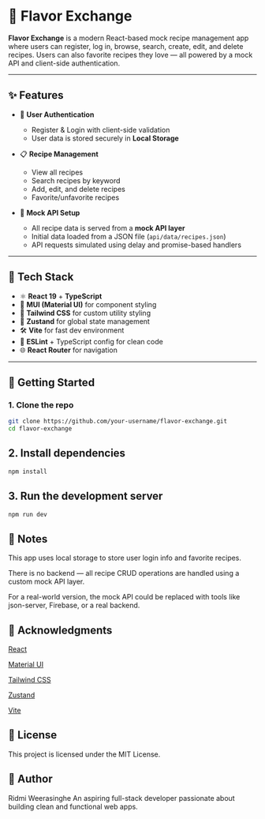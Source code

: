 # 🍲 Flavor Exchange

**Flavor Exchange** is a modern React-based mock recipe management app where users can register, log in, browse, search, create, edit, and delete recipes. Users can also favorite recipes they love — all powered by a mock API and client-side authentication.

---

## ✨ Features

- 🔐 **User Authentication**

  - Register & Login with client-side validation
  - User data is stored securely in **Local Storage**

- 📋 **Recipe Management**

  - View all recipes
  - Search recipes by keyword
  - Add, edit, and delete recipes
  - Favorite/unfavorite recipes

- 🧪 **Mock API Setup**
  - All recipe data is served from a **mock API layer**
  - Initial data loaded from a JSON file (`api/data/recipes.json`)
  - API requests simulated using delay and promise-based handlers

---

## 🧱 Tech Stack

- ⚛️ **React 19** + **TypeScript**
- 🎨 **MUI (Material UI)** for component styling
- 🧵 **Tailwind CSS** for custom utility styling
- 🧠 **Zustand** for global state management
- 🛠️ **Vite** for fast dev environment
- 🧼 **ESLint** + TypeScript config for clean code
- 🌐 **React Router** for navigation

---

## 🚀 Getting Started

### 1. Clone the repo

```bash
git clone https://github.com/your-username/flavor-exchange.git
cd flavor-exchange
```

## 2. Install dependencies

```bash
npm install
```

## 3. Run the development server

```bash
npm run dev
```

## 📌 Notes

This app uses local storage to store user login info and favorite recipes.

There is no backend — all recipe CRUD operations are handled using a custom mock API layer.

For a real-world version, the mock API could be replaced with tools like json-server, Firebase, or a real backend.

## 🙌 Acknowledgments

[React](https://reactjs.org/)

[Material UI](https://mui.com/)

[Tailwind CSS](https://tailwindcss.com/)

[Zustand](https://github.com/pmndrs/zustand)

[Vite](https://vitejs.dev/)

## 📃 License

This project is licensed under the MIT License.

## 👤 Author

Ridmi Weerasinghe
An aspiring full-stack developer passionate about building clean and functional web apps.
